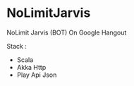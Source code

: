 # NoLimitJarvis
NoLimit Jarvis (BOT) On Google Hangout

Stack : 
- Scala
- Akka Http
- Play Api Json
